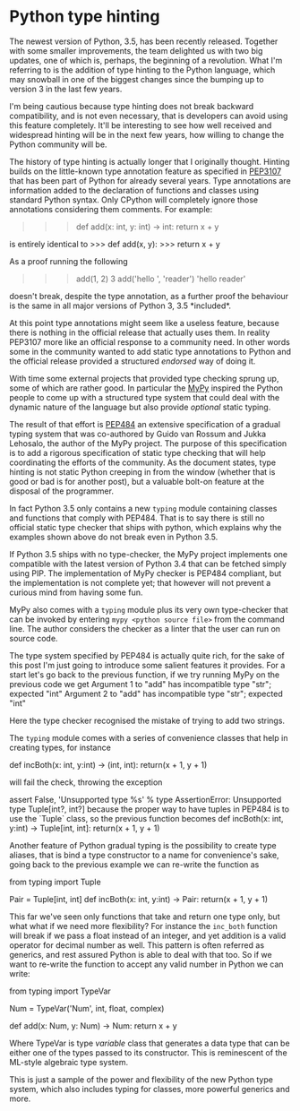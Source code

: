 # Python type hinting

The newest version of Python, 3.5, has been recently released. Together with some smaller improvements, the team delighted us with two big updates, one of which is, perhaps, the beginning of a revolution. What I'm referring to is the addition of type hinting to the Python language, which may snowball in one of the biggest changes since the bumping up to version 3 in the last few years.

I'm being cautious because type hinting does not break backward compatibility, and is not even necessary, that is developers can avoid using this feature completely. It'll be interesting to see how well received and widespread hinting will be in the next few years, how willing to change the Python community will be.

The history of type hinting is actually longer that I originally thought. Hinting builds on the little-known type annotation feature as specified in [PEP3107](https://www.python.org/dev/peps/pep-3107/) that has been part of Python for already several years. Type annotations are information added to the declaration of functions and classes using standard Python syntax. Only CPython will completely ignore those annotations considering them comments. For example:
<bla>
>>> def add(x: int, y: int) -> int:
>>>   return x + y
</bla>
is entirely identical to
<bla>
>>> def add(x, y):
>>>   return x + y
</bla>

As a proof running the following
<bla>
>>> add(1, 2)
>>> 3
>>> add('hello ', 'reader')
>>> 'hello reader'
</bla>
doesn't break, despite the type annotation, as a further proof the behaviour is the same in all major versions of Python 3, 3.5 *included*.

At this point type annotations might seem like a useless feature, because there is nothing in the official release that actually uses them. In reality PEP3107 more like an official response to a community need. In other words some in the community wanted to add static type annotations to Python and the official release provided a structured *endorsed* way of doing it.

With time some external projects that provided type checking sprung up, some of which are rather good. In particular the [MyPy](http://mypy-lang.blogspot.co.uk/2015/04/mypy-02-released.html) inspired the Python people to come up with a structured type system that could deal with the dynamic nature of the language but also provide *optional* static typing.

The result of that effort is [PEP484](https://www.python.org/dev/peps/pep-0484/) an extensive specification of a gradual typing system that was co-authored by Guido van Rossum and Jukka Lehosalo, the author of the MyPy project. The purpose of this specification is to add a rigorous specification of static type checking that will help coordinating the efforts of the community. As the document states, type hinting is not static Python creeping in from the window (whether that is good or bad is for another post), but a valuable bolt-on feature at the disposal of the programmer.

In fact Python 3.5 only contains a new `typing` module containing classes and functions that comply with PEP484. That is to say there is still no official static type checker that ships with python, which explains why the examples shown above do not break even in Python 3.5.

If Python 3.5 ships with no type-checker, the MyPy project implements one compatible with the latest version of Python 3.4 that can be fetched simply using PIP. The implementation of MyPy checker is PEP484 compliant, but the implementation is not complete yet; that however will not prevent a curious mind from having some fun.

MyPy also comes with a `typing` module plus its very own type-checker that can be invoked by entering `mypy <python source file>` from the command line. The author considers the checker as a linter that the user can run on source code.

The type system specified by PEP484 is actually quite rich, for the sake of this post I'm just going to introduce some salient features it provides. For a start let's go back to the previous function, if we try running MyPy on the previous code we get
<bla>
Argument 1 to "add" has incompatible type "str"; expected "int"
Argument 2 to "add" has incompatible type "str"; expected "int"
</bla>

Here the type checker recognised the mistake of trying to add two strings.

The `typing` module comes with a series of convenience classes that help in creating types, for instance

<bla>
def incBoth(x: int, y:int) -> (int, int):
    return(x + 1, y + 1)
</bla>

will fail the check, throwing the exception

<bla>
assert False, 'Unsupported type %s' % type
AssertionError: Unsupported type Tuple[int?, int?]
</bla>
because the proper way to have tuples in PEP484 is to use the `Tuple` class, so the previous function becomes

<bla>
def incBoth(x: int, y:int) -> Tuple[int, int]:
    return(x + 1, y + 1)
</bla>

Another feature of Python gradual typing is the possibility to create type aliases, that is bind a type constructor to a name for convenience's sake, going back to the previous example we can re-write the function as

<bla>
from typing import Tuple

Pair = Tuple[int, int]
def incBoth(x: int, y:int) -> Pair:
    return(x + 1, y + 1)
</bla>

This far we've seen only functions that take and return one type only, but what what if we need more flexibility? For instance the `inc_both` function will break if we pass a float instead of an integer, and yet addition is a valid operator for decimal number as well. This pattern is often referred as generics, and rest assured Python is able to deal with that too. So if we want to re-write the function to accept any valid number in Python we can write:

<bla>
from typing import TypeVar

Num = TypeVar('Num', int, float, complex)

def add(x: Num, y: Num) -> Num:
    return x + y
</bla>

Where TypeVar is type *variable* class that generates a data type that can be either one of the types passed to its constructor. This is reminescent of the ML-style algebraic type system.

This is just a sample of the power and flexibility of the new Python type system, which also includes typing for classes, more powerful generics and more.
